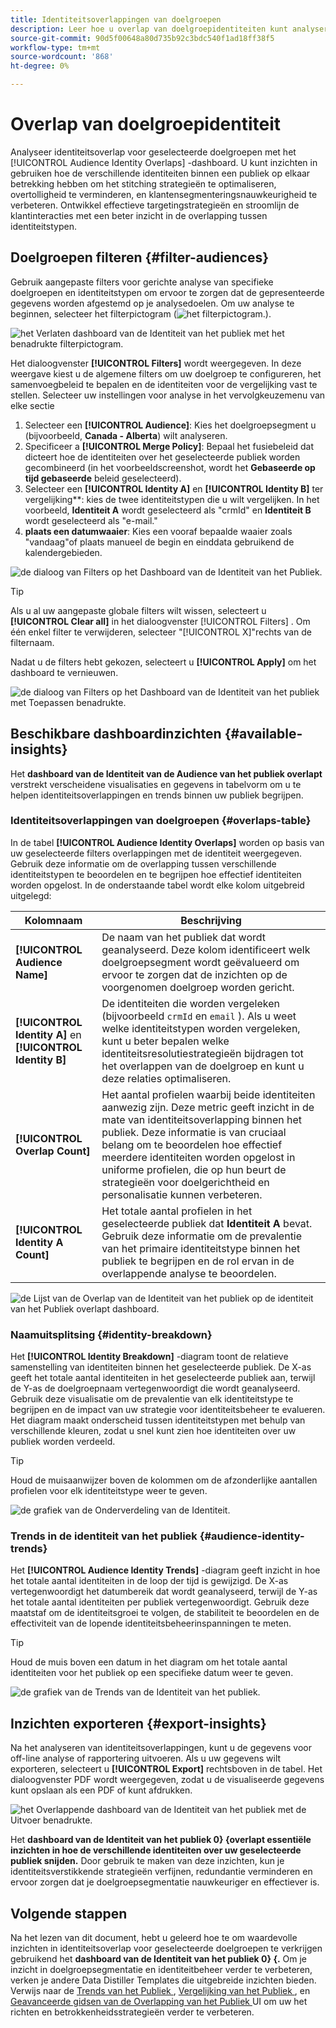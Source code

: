 ```yaml
---
title: Identiteitsoverlappingen van doelgroepen
description: Leer hoe u overlap van doelgroepidentiteiten kunt analyseren met het dashboard Doelgroepsidentiteiten overlapt. Filter doelgroepen, geef beleid voor samenvoegen op en controleer identiteitsrelaties om datagestuurde beslissingen te nemen.
source-git-commit: 90d5f00648a80d735b92c3bdc540f1ad18ff38f5
workflow-type: tm+mt
source-wordcount: '868'
ht-degree: 0%

---
```


# Overlap van doelgroepidentiteit

Analyseer identiteitsoverlap voor geselecteerde doelgroepen met het [!UICONTROL Audience Identity Overlaps] -dashboard. U kunt inzichten in gebruiken hoe de verschillende identiteiten binnen een publiek op elkaar betrekking hebben om het stitching strategieën te optimaliseren, overtolligheid te verminderen, en klantensegmenteringsnauwkeurigheid te verbeteren. Ontwikkel effectieve targetingstrategieën en stroomlijn de klantinteracties met een beter inzicht in de overlapping tussen identiteitstypen.

## Doelgroepen filteren {#filter-audiences}

Gebruik aangepaste filters voor gerichte analyse van specifieke doelgroepen en identiteitstypen om ervoor te zorgen dat de gepresenteerde gegevens worden afgestemd op je analysedoelen. Om uw analyse te beginnen, selecteer het filterpictogram (![ het filterpictogram.](../../../images/icons/filter-icon-white.png)).

![ het Verlaten dashboard van de Identiteit van het publiek met het benadrukte filterpictogram.](../../images/sql-insights-query-pro-mode/templates/audience-identity-overlaps-filter-icon.png)

Het dialoogvenster **[!UICONTROL Filters]** wordt weergegeven. In deze weergave kiest u de algemene filters om uw doelgroep te configureren, het samenvoegbeleid te bepalen en de identiteiten voor de vergelijking vast te stellen. Selecteer uw instellingen voor analyse in het vervolgkeuzemenu van elke sectie

1. Selecteer een **[!UICONTROL Audience]**: Kies het doelgroepsegment u (bijvoorbeeld, **Canada - Alberta**) wilt analyseren.
2. Specificeer a **[!UICONTROL Merge Policy]**: Bepaal het fusiebeleid dat dicteert hoe de identiteiten over het geselecteerde publiek worden gecombineerd (in het voorbeeldscreenshot, wordt het **Gebaseerde op tijd gebaseerde** beleid geselecteerd).
3. Selecteer een **[!UICONTROL Identity A]** en **[!UICONTROL  Identity B]** ter vergelijking**: kies de twee identiteitstypen die u wilt vergelijken. In het voorbeeld, **Identiteit A** wordt geselecteerd als &quot;crmId&quot; en **Identiteit B** wordt geselecteerd als &quot;e-mail.&quot;
4. **plaats een datumwaaier**: Kies een vooraf bepaalde waaier zoals &quot;vandaag&quot;of plaats manueel de begin en einddata gebruikend de kalendergebieden.

![ de dialoog van Filters op het Dashboard van de Identiteit van het Publiek.](../../images/sql-insights-query-pro-mode/templates/audience-identity-overlaps-filters-dialog.png)

>[!TIP]
>
>Als u al uw aangepaste globale filters wilt wissen, selecteert u **[!UICONTROL Clear all]** in het dialoogvenster [!UICONTROL Filters] . Om één enkel filter te verwijderen, selecteer &quot;[!UICONTROL X]&quot;rechts van de filternaam.

Nadat u de filters hebt gekozen, selecteert u **[!UICONTROL Apply]** om het dashboard te vernieuwen.

![ de dialoog van Filters op het Dashboard van de Identiteit van het publiek met Toepassen benadrukte.](../../images/sql-insights-query-pro-mode/templates/audience-identity-overlaps-apply-filters.png)

## Beschikbare dashboardinzichten {#available-insights}

Het **dashboard van de Identiteit van de Audience van het publiek overlapt** verstrekt verscheidene visualisaties en gegevens in tabelvorm om u te helpen identiteitsoverlappingen en trends binnen uw publiek begrijpen.

### Identiteitsoverlappingen van doelgroepen {#overlaps-table}

In de tabel **[!UICONTROL Audience Identity Overlaps]** worden op basis van uw geselecteerde filters overlappingen met de identiteit weergegeven. Gebruik deze informatie om de overlapping tussen verschillende identiteitstypen te beoordelen en te begrijpen hoe effectief identiteiten worden opgelost. In de onderstaande tabel wordt elke kolom uitgebreid uitgelegd:

| Kolomnaam | Beschrijving |
|-----------------|-------------------------------|
| **[!UICONTROL Audience Name]** | De naam van het publiek dat wordt geanalyseerd. Deze kolom identificeert welk doelgroepsegment wordt geëvalueerd om ervoor te zorgen dat de inzichten op de voorgenomen doelgroep worden gericht. |
| **[!UICONTROL Identity A]** en **[!UICONTROL Identity B]** | De identiteiten die worden vergeleken (bijvoorbeeld `crmId` en `email` ). Als u weet welke identiteitstypen worden vergeleken, kunt u beter bepalen welke identiteitsresolutiestrategieën bijdragen tot het overlappen van de doelgroep en kunt u deze relaties optimaliseren. |
| **[!UICONTROL Overlap Count]** | Het aantal profielen waarbij beide identiteiten aanwezig zijn. Deze metric geeft inzicht in de mate van identiteitsoverlapping binnen het publiek. Deze informatie is van cruciaal belang om te beoordelen hoe effectief meerdere identiteiten worden opgelost in uniforme profielen, die op hun beurt de strategieën voor doelgerichtheid en personalisatie kunnen verbeteren. |
| **[!UICONTROL Identity A Count]** | Het totale aantal profielen in het geselecteerde publiek dat **Identiteit A** bevat. Gebruik deze informatie om de prevalentie van het primaire identiteitstype binnen het publiek te begrijpen en de rol ervan in de overlappende analyse te beoordelen. |

![ de Lijst van de Overlap van de Identiteit van het publiek op de identiteit van het Publiek overlapt dashboard.](../../images/sql-insights-query-pro-mode/templates/audience-identity-overlaps-chart.png)

### Naamuitsplitsing {#identity-breakdown}

Het **[!UICONTROL Identity Breakdown]** -diagram toont de relatieve samenstelling van identiteiten binnen het geselecteerde publiek. De X-as geeft het totale aantal identiteiten in het geselecteerde publiek aan, terwijl de Y-as de doelgroepnaam vertegenwoordigt die wordt geanalyseerd. Gebruik deze visualisatie om de prevalentie van elk identiteitstype te begrijpen en de impact van uw strategie voor identiteitsbeheer te evalueren. Het diagram maakt onderscheid tussen identiteitstypen met behulp van verschillende kleuren, zodat u snel kunt zien hoe identiteiten over uw publiek worden verdeeld.

>[!TIP]
>
>Houd de muisaanwijzer boven de kolommen om de afzonderlijke aantallen profielen voor elk identiteitstype weer te geven.

![ de grafiek van de Onderverdeling van de Identiteit.](../../images/sql-insights-query-pro-mode/templates/identity-breakdown-chart.png)

### Trends in de identiteit van het publiek {#audience-identity-trends}

Het **[!UICONTROL Audience Identity Trends]** -diagram geeft inzicht in hoe het totale aantal identiteiten in de loop der tijd is gewijzigd. De X-as vertegenwoordigt het datumbereik dat wordt geanalyseerd, terwijl de Y-as het totale aantal identiteiten per publiek vertegenwoordigt. Gebruik deze maatstaf om de identiteitsgroei te volgen, de stabiliteit te beoordelen en de effectiviteit van de lopende identiteitsbeheerinspanningen te meten.

>[!TIP]
>
>Houd de muis boven een datum in het diagram om het totale aantal identiteiten voor het publiek op een specifieke datum weer te geven.

![ de grafiek van de Trends van de Identiteit van het publiek.](../../images/sql-insights-query-pro-mode/templates/audience-identity-trends-chart.png)

## Inzichten exporteren {#export-insights}

Na het analyseren van identiteitsoverlappingen, kunt u de gegevens voor off-line analyse of rapportering uitvoeren. Als u uw gegevens wilt exporteren, selecteert u **[!UICONTROL Export]** rechtsboven in de tabel. Het dialoogvenster PDF wordt weergegeven, zodat u de visualiseerde gegevens kunt opslaan als een PDF of kunt afdrukken.

![ het Overlappende dashboard van de Identiteit van het publiek met de Uitvoer benadrukte.](../../images/sql-insights-query-pro-mode/templates/audience-identity-overlaps-export.png)

Het **dashboard van de Identiteit van het publiek 0} {overlapt essentiële inzichten in hoe de verschillende identiteiten over uw geselecteerde publiek snijden.** Door gebruik te maken van deze inzichten, kun je identiteitsverstikkende strategieën verfijnen, redundantie verminderen en ervoor zorgen dat je doelgroepsegmentatie nauwkeuriger en effectiever is.

## Volgende stappen

Na het lezen van dit document, hebt u geleerd hoe te om waardevolle inzichten in identiteitsoverlap voor geselecteerde doelgroepen te verkrijgen gebruikend het **dashboard van de Identiteit van het publiek 0} {.** Om je inzicht in doelgroepsegmentatie en identiteitbeheer verder te verbeteren, verken je andere Data Distiller Templates die uitgebreide inzichten bieden. Verwijs naar de [ Trends van het Publiek ](./trends.md), [ Vergelijking van het Publiek ](./comparison.md), en [ Geavanceerde gidsen van de Overlapping van het Publiek ](./overlaps.md) UI om uw het richten en betrokkenheidsstrategieën verder te verbeteren.

